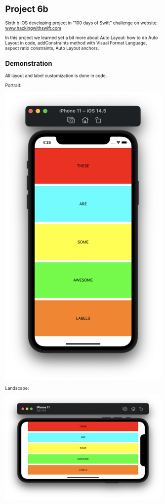 #  Project 6b

Sixth b iOS developing project in "100 days of Swift" challenge on website: www.hackingwithswift.com

In this project we learned yet a bit more about Auto Layout: how to do Auto Layout in code, addConstraints method with Visual Format Language, aspect ratio constraints, Auto Layout anchors. 

## Demonstration

All layout and label customization is done in code.

Portrait:

![Screenshot](screen1.png)

Landscape:

![Screenshot](screen2.png)
